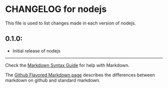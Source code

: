 # CHANGELOG for nodejs

This file is used to list changes made in each version of nodejs.

## 0.1.0:

* Initial release of nodejs

- - - 
Check the [Markdown Syntax Guide](http://daringfireball.net/projects/markdown/syntax) for help with Markdown.

The [Github Flavored Markdown page](http://github.github.com/github-flavored-markdown/) describes the differences between markdown on github and standard markdown.
